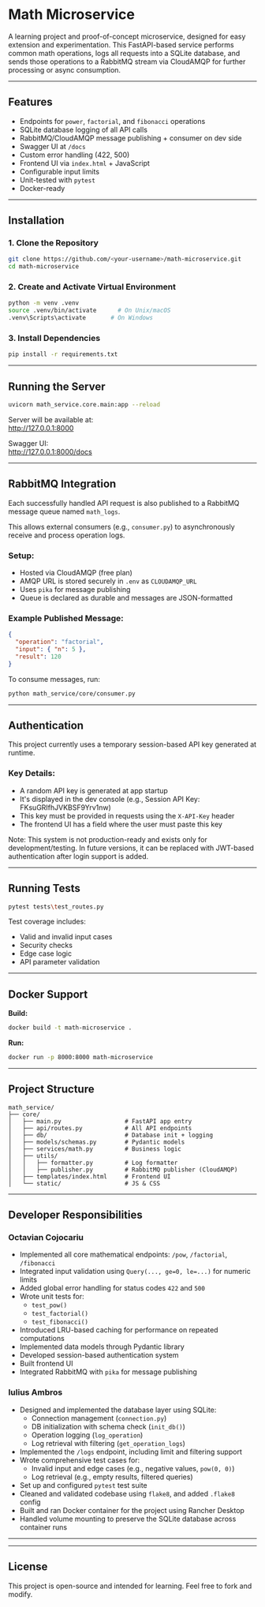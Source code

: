 # Math Microservice

A learning project and proof-of-concept microservice, designed for easy extension and experimentation. This FastAPI-based service performs common math operations, logs all requests into a SQLite database, and sends those operations to a RabbitMQ stream via CloudAMQP for further processing or async consumption.

---

## Features

- Endpoints for `power`, `factorial`, and `fibonacci` operations
- SQLite database logging of all API calls
- RabbitMQ/CloudAMQP message publishing + consumer on dev side
- Swagger UI at `/docs`
- Custom error handling (422, 500)
- Frontend UI via `index.html` + JavaScript
- Configurable input limits
- Unit-tested with `pytest`
- Docker-ready

---

## Installation

### 1. Clone the Repository

```bash
git clone https://github.com/<your-username>/math-microservice.git
cd math-microservice
```

### 2. Create and Activate Virtual Environment

```bash
python -m venv .venv
source .venv/bin/activate      # On Unix/macOS
.venv\Scripts\activate       # On Windows
```

### 3. Install Dependencies

```bash
pip install -r requirements.txt
```

---

## Running the Server

```bash
uvicorn math_service.core.main:app --reload
```

Server will be available at:  
http://127.0.0.1:8000

Swagger UI:  
http://127.0.0.1:8000/docs

---

## RabbitMQ Integration 

Each successfully handled API request is also published to a RabbitMQ message queue named `math_logs`.

This allows external consumers (e.g., `consumer.py`) to asynchronously receive and process operation logs.

### Setup:

- Hosted via CloudAMQP (free plan)
- AMQP URL is stored securely in `.env` as `CLOUDAMQP_URL`
- Uses `pika` for message publishing
- Queue is declared as durable and messages are JSON-formatted

### Example Published Message:

```json
{
  "operation": "factorial",
  "input": { "n": 5 },
  "result": 120
}
```

To consume messages, run:

```bash
python math_service/core/consumer.py
```

---

## Authentication

This project currently uses a temporary session-based API key generated at runtime.

### Key Details:

- A random API key is generated at app startup
- It's displayed in the dev console (e.g., Session API Key: FKsuGRIfhJVKBSF9Yrv1nw)
- This key must be provided in requests using the `X-API-Key` header
- The frontend UI has a field where the user must paste this key

Note: This system is not production-ready and exists only for development/testing. In future versions, it can be replaced with JWT-based authentication after login support is added.

---

## Running Tests

```bash
pytest tests\test_routes.py
```

Test coverage includes:
- Valid and invalid input cases
- Security checks
- Edge case logic
- API parameter validation

---

## Docker Support

**Build:**

```bash
docker build -t math-microservice .
```

**Run:**

```bash
docker run -p 8000:8000 math-microservice
```

---

## Project Structure

```
math_service/
├── core/
│   ├── main.py                  # FastAPI app entry
│   ├── api/routes.py            # All API endpoints
│   ├── db/                      # Database init + logging
│   ├── models/schemas.py        # Pydantic models
│   ├── services/math.py         # Business logic
│   ├── utils/
│   │   ├── formatter.py         # Log formatter
│   │   ├── publisher.py         # RabbitMQ publisher (CloudAMQP)
│   ├── templates/index.html     # Frontend UI
│   └── static/                  # JS & CSS
```

---
## Developer Responsibilities

### Octavian Cojocariu

- Implemented all core mathematical endpoints: `/pow`, `/factorial`, `/fibonacci`
- Integrated input validation using `Query(..., ge=0, le=...)` for numeric limits
- Added global error handling for status codes `422` and `500`
- Wrote unit tests for:
  - `test_pow()`
  - `test_factorial()`
  - `test_fibonacci()`
- Introduced LRU-based caching for performance on repeated computations
- Implemented data models through Pydantic library
- Developed session-based authentication system
- Built frontend UI
- Integrated RabbitMQ with `pika` for message publishing


### Iulius Ambros

- Designed and implemented the database layer using SQLite:
  - Connection management (`connection.py`)
  - DB initialization with schema check (`init_db()`)
  - Operation logging (`log_operation`)
  - Log retrieval with filtering (`get_operation_logs`)
- Implemented the `/logs` endpoint, including limit and filtering support
- Wrote comprehensive test cases for:
  - Invalid input and edge cases (e.g., negative values, `pow(0, 0)`)
  - Log retrieval (e.g., empty results, filtered queries)
- Set up and configured `pytest` test suite
- Cleaned and validated codebase using `flake8`, and added `.flake8` config
- Built and ran Docker container for the project using Rancher Desktop
- Handled volume mounting to preserve the SQLite database across container runs

---
 
---


## License

This project is open-source and intended for learning. Feel free to fork and modify.
